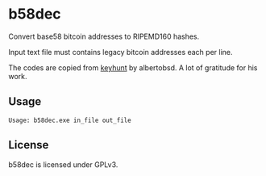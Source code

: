 # b58dec

Convert base58 bitcoin addresses to RIPEMD160 hashes.

Input text file must contains legacy bitcoin addresses each per line.

The codes are copied from [keyhunt](https://github.com/albertobsd/keyhunt) by albertobsd. A lot of gratitude for his work.

## Usage
```
Usage: b58dec.exe in_file out_file
```

## License
b58dec is licensed under GPLv3.

